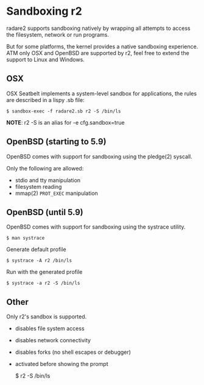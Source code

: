 Sandboxing r2
=============

radare2 supports sandboxing natively by wrapping all attempts
to access the filesystem, network or run programs.

But for some platforms, the kernel provides a native sandboxing
experience. ATM only OSX and OpenBSD are supported by r2, feel
free to extend the support to Linux and Windows.

OSX
---

OSX Seatbelt implements a system-level sandbox for applications,
the rules are described in a lispy .sb file:

	$ sandbox-exec -f radare2.sb r2 -S /bin/ls

**NOTE**: r2 -S is an alias for -e cfg.sandbox=true


OpenBSD (starting to 5.9)
-------------------------

OpenBSD comes with support for sandboxing using the pledge(2) syscall.

Only the following are allowed:

- stdio and tty manipulation
- filesystem reading
- mmap(2) `PROT_EXEC` manipulation

OpenBSD (until 5.9)
-------------------

OpenBSD comes with support for sandboxing using the systrace utility.

	$ man systrace

Generate default profile

	$ systrace -A r2 /bin/ls

Run with the generated profile

	$ systrace -a r2 -S /bin/ls

Other
-----

Only r2's sandbox is supported.

- disables file system access
- disables network connectivity
- disables forks (no shell escapes or debugger)
- activated before showing the prompt

	$ r2 -S /bin/ls
